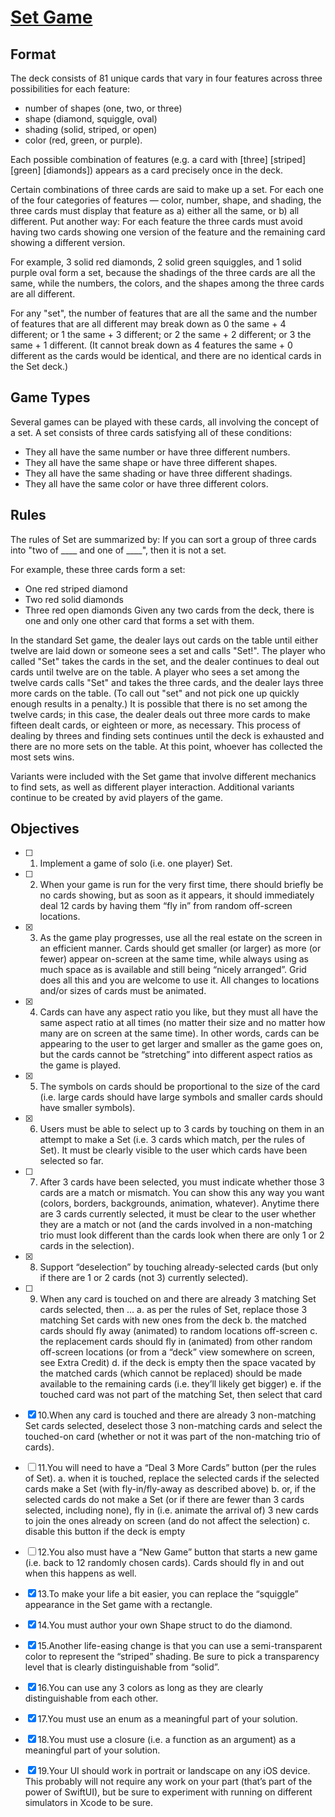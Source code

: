 #  [Set Game](https://en.wikipedia.org/wiki/Set_(card_game))

## Format

The deck consists of 81 unique cards that vary in four features across three possibilities for each feature:
* number of shapes (one, two, or three)
* shape (diamond, squiggle, oval)
* shading (solid, striped, or open)
* color (red, green, or purple).

Each possible combination of features (e.g. a card with [three] [striped] [green] [diamonds])
appears as a card precisely once in the deck.

Certain combinations of three cards are said to make up a set. For each one of the four categories of features — color, number, shape, and shading, the three cards must display that feature as a) either all the same, or b) all different. Put another way: For each feature the three cards must avoid having two cards showing one version of the feature and the remaining card showing a different version.

For example, 3 solid red diamonds, 2 solid green squiggles, and 1 solid purple oval form a set, because the shadings of the three cards are all the same, while the numbers, the colors, and the shapes among the three cards are all different.

For any "set", the number of features that are all the same and the number of features that are all different may break down as 0 the same + 4 different; or 1 the same + 3 different; or 2 the same + 2 different; or 3 the same + 1 different. (It cannot break down as 4 features the same + 0 different as the cards would be identical, and there are no identical cards in the Set deck.)

## Game Types

Several games can be played with these cards, all involving the concept of a set. A set consists of three cards satisfying all of these conditions: 
* They all have the same number or have three different numbers.
* They all have the same shape or have three different shapes.
* They all have the same shading or have three different shadings.
* They all have the same color or have three different colors.

## Rules

The rules of Set are summarized by: If you can sort a group of three cards into "two of ____ and one of ____", then it is not a set.

For example, these three cards form a set:
* One red striped diamond
* Two red solid diamonds
* Three red open diamonds
Given any two cards from the deck, there is one and only one other card that forms a set with them.

In the standard Set game, the dealer lays out cards on the table until either twelve are laid down or someone sees a set and calls "Set!". The player who called "Set" takes the cards in the set, and the dealer continues to deal out cards until twelve are on the table. A player who sees a set among the twelve cards calls "Set" and takes the three cards, and the dealer lays three more cards on the table. (To call out "set" and not pick one up quickly enough results in a penalty.) It is possible that there is no set among the twelve cards; in this case, the dealer deals out three more cards to make fifteen dealt cards, or eighteen or more, as necessary. This process of dealing by threes and finding sets continues until the deck is exhausted and there are no more sets on the table. At this point, whoever has collected the most sets wins.

Variants were included with the Set game that involve different mechanics to find sets, as well as different player interaction. Additional variants continue to be created by avid players of the game.

## Objectives

- [ ] 1. Implement a game of solo (i.e. one player) Set.
- [ ] 2. When your game is run for the very first time, there should briefly be no cards showing, but as soon as it appears, it should immediately deal 12 cards by having them “fly in” from random off-screen locations.
- [x] 3. As the game play progresses, use all the real estate on the screen in an efficient manner. Cards should get smaller (or larger) as more (or fewer) appear on-screen at the same time, while always using as much space as is available and still being “nicely arranged”. Grid does all this and you are welcome to use it. All changes to locations and/or sizes of cards must be animated. 
- [x] 4. Cards can have any aspect ratio you like, but they must all have the same aspect ratio at all times (no matter their size and no matter how many are on screen at the same time). In other words, cards can be appearing to the user to get larger and smaller as the game goes on, but the cards cannot be “stretching” into different aspect ratios as the game is played. 
- [x] 5. The symbols on cards should be proportional to the size of the card (i.e. large cards should have large symbols and smaller cards should have smaller symbols). 
- [x] 6. Users must be able to select up to 3 cards by touching on them in an attempt to make a Set (i.e. 3 cards which match, per the rules of Set). It must be clearly visible to the user which cards have been selected so far. 
- [ ] 7. After 3 cards have been selected, you must indicate whether those 3 cards are a match or mismatch. You can show this any way you want (colors, borders, backgrounds, animation, whatever). Anytime there are 3 cards currently selected, it must be clear to the user whether they are a match or not (and the cards involved in a non-matching trio must look different than the cards look when there are only 1 or 2 cards in the selection). 
- [x] 8. Support “deselection” by touching already-selected cards (but only if there are 1 or 2 cards (not 3) currently selected).
- [ ] 9. When any card is touched on and there are already 3 matching Set cards selected, then … a. as per the rules of Set, replace those 3 matching Set cards with new ones from the deck b. the matched cards should fly away (animated) to random locations off-screen c. the replacement cards should fly in (animated) from other random off-screen locations (or from a “deck” view somewhere on screen, see Extra Credit) d. if the deck is empty then the space vacated by the matched cards (which cannot be replaced) should be made available to the remaining cards (i.e. they’ll likely get bigger) e. if the touched card was not part of the matching Set, then select that card 
- [x] 10.When any card is touched and there are already 3 non-matching Set cards selected, deselect those 3 non-matching cards and select the touched-on card (whether or not it was part of the non-matching trio of cards). 
- [ ] 11.You will need to have a “Deal 3 More Cards” button (per the rules of Set). a. when it is touched, replace the selected cards if the selected cards make a Set (with fly-in/fly-away as described above) b. or, if the selected cards do not make a Set (or if there are fewer than 3 cards selected, including none), fly in (i.e. animate the arrival of) 3 new cards to join the ones already on screen (and do not affect the selection) c. disable this button if the deck is empty 
- [ ] 12.You also must have a “New Game” button that starts a new game (i.e. back to 12 randomly chosen cards). Cards should fly in and out when this happens as well. 
- [x] 13.To make your life a bit easier, you can replace the “squiggle” appearance in the Set game with a rectangle. 
- [x] 14.You must author your own Shape struct to do the diamond. 
- [x] 15.Another life-easing change is that you can use a semi-transparent color to represent the “striped” shading. Be sure to pick a transparency level that is clearly distinguishable from “solid”. 
- [x] 16.You can use any 3 colors as long as they are clearly distinguishable from each other. 
- [x] 17.You must use an enum as a meaningful part of your solution. 
- [x] 18.You must use a closure (i.e. a function as an argument) as a meaningful part of your solution. 
- [x] 19.Your UI should work in portrait or landscape on any iOS device. This probably will not require any work on your part (that’s part of the power of SwiftUI), but be sure to experiment with running on different simulators in Xcode to be sure. 

